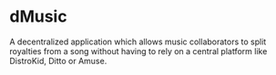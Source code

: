# dMusic
A decentralized application which allows music collaborators to split royalties from a song without having to rely on a central platform like DistroKid, Ditto or Amuse.
